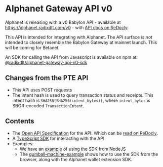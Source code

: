 # Alphanet Gateway API v0

Alphanet is releasing with a v0 Babylon API - available at https://alphanet.radixdlt.com/v0 - with [API docs on ReDocly](https://redocly.github.io/redoc/?url=https://raw.githubusercontent.com/radixdlt/babylon-alphanet/main/gateway-api-v0/gateway-api-v0-schema.yaml).

This API is intended for integrating with Alphanet. The API surface is not intended to closely resemble the Babylon Gateway at mainnet launch. This will be coming for Betanet.

An SDK for calling the API from Javascript is available on npm at: [@radixdlt/alphanet-gateway-api-v0-sdk](https://www.npmjs.com/package/@radixdlt/alphanet-gateway-api-v0-sdk)

## Changes from the PTE API

* This API uses POST requests
* The intent hash is used to query transaction status and receipts. This intent hash is `SHA256(SHA256(intent_bytes))`, where `intent_bytes` is SBOR-encoded `TransactionIntent`.

## Contents

* The [Open API Specification](./gateway-api-v0-schema.yaml) for the API. Which can be [read on ReDocly](https://redocly.github.io/redoc/?url=https://raw.githubusercontent.com/radixdlt/babylon-alphanet/main/gateway-api-v0/gateway-api-v0-schema.yaml).
* A [TypeScript SDK](./typescript-sdk/) for interacting with the API
* Examples:
  * We have an [example](./examples/node-16/) of using the SDK from NodeJS 
  * The [gumball-machine-example](../gumball-machine-example) shows how to use the SDK from the browser, along with the Alphanet wallet extension SDK.